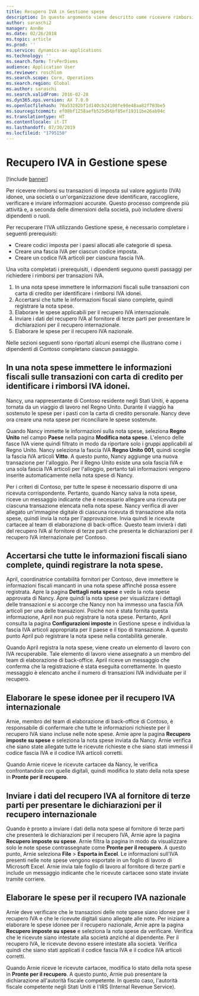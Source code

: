 ```yaml
---
title: Recupero IVA in Gestione spese
description: In questo argomento viene descritto come ricevere rimborsi su transazioni di imposta sul valore aggiunto (IVA) idonee.
author: saraschi2
manager: AnnBe
ms.date: 02/26/2018
ms.topic: article
ms.prod: ''
ms.service: dynamics-ax-applications
ms.technology: ''
ms.search.form: TrvPerDiems
audience: Application User
ms.reviewer: roschlom
ms.search.scope: Core, Operations
ms.search.region: Global
ms.author: saraschi
ms.search.validFrom: 2016-02-28
ms.dyn365.ops.version: AX 7.0.0
ms.openlocfilehash: 70a53282bf1d140cb24108fe98e48aa82f783be5
ms.sourcegitcommit: ef08bf1258aefb525d56bf85ef19311be26ab94c
ms.translationtype: HT
ms.contentlocale: it-IT
ms.lasthandoff: 07/30/2019
ms.locfileid: "1795150"
---
```

# <a name="vat-recovery-in-expense-management"></a>Recupero IVA in Gestione spese

[!include [banner](../includes/banner.md)]

Per ricevere rimborsi su transazioni di imposta sul valore aggiunto (IVA) idonee, una società o un'organizzazione deve identificare, raccogliere, verificare e inviare informazioni accurate. Questo processo comprende più attività e, a seconda delle dimensioni della società, può includere diversi dipendenti o ruoli.

Per recuperare l'IVA utilizzando Gestione spese, è necessario completare i seguenti prerequisiti:

- Creare codici imposta per i paesi allocati alle categorie di spesa.
- Creare una fascia IVA per ciascun codice imposta.
- Creare un codice IVA articoli per ciascuna fascia IVA.

Una volta completati i prerequisiti, i dipendenti seguono questi passaggi per richiedere i rimborsi per transazioni IVA.

1. In una nota spese immettere le informazioni fiscali sulle transazioni con carta di credito per identificare i rimborsi IVA idonei.
2. Accertarsi che tutte le informazioni fiscali siano complete, quindi registrare la nota spese.
3. Elaborare le spese applicabili per il recupero IVA internazionale.
4. Inviare i dati del recupero IVA al fornitore di terze parti per presentare le dichiarazioni per il recupero internazionale.
5. Elaborare le spese per il recupero IVA nazionale.

Nelle sezioni seguenti sono riportati alcuni esempi che illustrano come i dipendenti di Contoso completano ciascun passaggio.

## <a name="on-an-expense-report-enter-tax-information-about-credit-card-transactions-to-identify-eligible-vat-refunds"></a>In una nota spese immettere le informazioni fiscali sulle transazioni con carta di credito per identificare i rimborsi IVA idonei.

Nancy, una rappresentante di Contoso residente negli Stati Uniti, è appena tornata da un viaggio di lavoro nel Regno Unito. Durante il viaggio ha sostenuto le spese per i pasti con la carta di credito personale. Nancy deve ora creare una nota spese per riconciliare le spese sostenute.

Quando Nancy immette le informazioni sulla nota spese, seleziona **Regno Unito** nel campo **Paese** nella pagina **Modifica nota spese**. L'elenco delle fasce IVA viene quindi filtrato in modo da riportare solo i gruppi applicabili al Regno Unito. Nancy seleziona la fascia IVA **Regno Unito 001**, quindi sceglie la fascia IVA articoli **Vitto**. A questo punto, Nancy aggiunge una nuova transazione per l'alloggio. Per il Regno Unito esiste una sola fascia IVA e una sola fascia IVA articoli per l'alloggio, pertanto tali informazioni vengono inserite automaticamente nella nota spese di Nancy.

Per i criteri di Contoso, per tutte le spese è necessario disporre di una ricevuta corrispondente. Pertanto, quando Nancy salva la nota spese, riceve un messaggio indicante che è necessario allegare una ricevuta per ciascuna transazione elencata nella nota spese. Nancy verifica di aver allegato un'immagine digitale di ciascuna ricevuta di transazione alla nota spese, quindi invia la nota per l'approvazione. Invia quindi le ricevute cartacee al team di elaborazione di back-office. Questo team invierà i dati del recupero IVA al fornitore di terze parti che presenta le dichiarazioni per il recupero IVA internazionale per Contoso.

## <a name="make-sure-that-all-tax-information-is-complete-and-then-post-the-expense-report"></a>Accertarsi che tutte le informazioni fiscali siano complete, quindi registrare la nota spese.

April, coordinatrice contabilità fornitori per Contoso, deve immettere le informazioni fiscali mancanti in una nota spese affinché possa essere registrata. Apre la pagina **Dettagli nota spese** e vede la nota spese approvata di Nancy. Apre quindi la nota spese per visualizzare i dettagli delle transazioni e si accorge che Nancy non ha immesso una fascia IVA articoli per una delle transazioni. Poiché non è stata fornita questa informazione, April non può registrare la nota spese. Pertanto, April consulta la pagina **Configurazioni imposte** in Gestione spese e individua la fascia IVA articoli appropriata per il paese e il tipo di transazione. A questo punto April può registrare la nota spese nella contabilità generale.

Quando April registra la nota spese, viene creato un elemento di lavoro con IVA recuperabile. Tale elemento di lavoro viene assegnato a un membro del team di elaborazione di back-office. April riceve un messaggio che conferma che la registrazione è stata eseguita correttamente. In questo messaggio è elencato anche il numero di transazioni IVA individuate per il recupero.

## <a name="process-expenses-that-are-eligible-for-international-vat-recovery"></a>Elaborare le spese idonee per il recupero IVA internazionale

Arnie, membro del team di elaborazione di back-office di Contoso, è responsabile di confermare che tutte le informazioni richieste per il recupero IVA siano incluse nelle note spese. Arnie apre la pagina **Recupero imposte su spese** e seleziona la nota spese inviata da Nancy. Arnie verifica che siano state allegate tutte le ricevute richieste e che siano stati immessi il codice fascia IVA e il codice IVA articoli corretti.

Quando Arnie riceve le ricevute cartacee da Nancy, le verifica confrontandole con quelle digitali, quindi modifica lo stato della nota spese in **Pronte per il recupero**.

## <a name="send-vat-recovery-data-to-the-third-party-vendor-to-file-international-recovery-returns"></a>Inviare i dati del recupero IVA al fornitore di terze parti per presentare le dichiarazioni per il recupero internazionale

Quando è pronto a inviare i dati della nota spese al fornitore di terze parti che presenterà le dichiarazioni per il recupero IVA, Arnie apre la pagina **Recupero imposte su spese**. Arnie filtra la pagina in modo da visualizzare solo le note spese contrassegnate come **Pronte per il recupero**. A questo punto, Arnie seleziona **File** &gt; **Esporta in Excel**. Le informazioni sull'IVA presenti nelle note spese vengono esportate in un foglio di lavoro di Microsoft Excel. Arnie invia tale foglio di lavoro al fornitore di terze parti e include un messaggio indicante che le ricevute cartacee sono state inviate tramite corriere.

## <a name="process-expenses-for-domestic-vat-recovery"></a>Elaborare le spese per il recupero IVA nazionale

Arnie deve verificare che le transazioni delle note spese siano idonee per il recupero IVA e che le ricevute digitali siano allegate alle note. Per iniziare a elaborare le spese idonee per il recupero nazionale, Arnie apre la pagina **Recupero imposte su spese** e seleziona la nota spese da verificare. Verifica che le ricevute siano intestate alla società anziché al dipendente. Per il recupero IVA, le ricevute devono essere intestate alla società. Verifica quindi che siano stati applicati il codice fascia IVA e il codice IVA articoli corretti.

Quando Arnie riceve le ricevute cartacee, modifica lo stato della nota spese in **Pronte per il recupero**. A questo punto, Arnie può presentare la dichiarazione all'autorità fiscale competente. In questo caso, l'autorità fiscale competente negli Stati Uniti è l'IRS (Internal Revenue Service).
